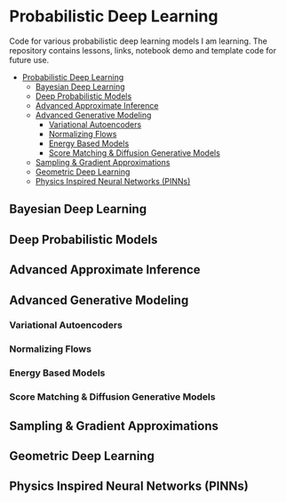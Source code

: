 # Probabilistic Deep Learning

Code for various probabilistic deep learning models I am learning.
The repository contains lessons, links, notebook demo and template code for future use.


- [Probabilistic Deep Learning](#probabilistic-deep-learning)
  - [Bayesian Deep Learning](#bayesian-deep-learning)
  - [Deep Probabilistic Models](#deep-probabilistic-models)
  - [Advanced Approximate Inference](#advanced-approximate-inference)
  - [Advanced Generative Modeling](#advanced-generative-modeling)
    - [Variational Autoencoders](#variational-autoencoders)
    - [Normalizing Flows](#normalizing-flows)
    - [Energy Based Models](#energy-based-models)
    - [Score Matching \& Diffusion Generative Models](#score-matching--diffusion-generative-models)
  - [Sampling \& Gradient Approximations](#sampling--gradient-approximations)
  - [Geometric Deep Learning](#geometric-deep-learning)
  - [Physics Inspired Neural Networks (PINNs)](#physics-inspired-neural-networks-pinns)

## Bayesian Deep Learning
## Deep Probabilistic Models
## Advanced Approximate Inference
## Advanced Generative Modeling
### Variational Autoencoders
### Normalizing Flows
### Energy Based Models
### Score Matching & Diffusion Generative Models
## Sampling & Gradient Approximations
## Geometric Deep Learning
## Physics Inspired Neural Networks (PINNs)